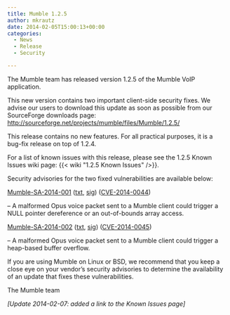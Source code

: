 ```yaml
---
title: Mumble 1.2.5
author: mkrautz
date: 2014-02-05T15:00:13+00:00
categories:
  - News
  - Release
  - Security

---
```

The Mumble team has released version 1.2.5 of the Mumble VoIP application.

This new version contains two important client-side security fixes. We advise our users to download this update as soon as possible from our SourceForge downloads page: <http://sourceforge.net/projects/mumble/files/Mumble/1.2.5/>

This release contains no new features. For all practical purposes, it is a bug-fix release on top of 1.2.4.

<!--more-->

For a list of known issues with this release, please see the 1.2.5 Known Issues wiki page: {{< wiki "1.2.5 Known Issues" />}}.

Security advisories for the two fixed vulnerabilities are available below:

[Mumble-SA-2014-001](/security/mumble-sa-2014-001) ([txt](/security/Mumble-SA-2014-001.txt), [sig](/security/Mumble-SA-2014-001.sig)) ([CVE-2014-0044][4])

&#8211; A malformed Opus voice packet sent to a Mumble client could trigger a NULL pointer dereference or an out-of-bounds array access.

[Mumble-SA-2014-002](/security/mumble-sa-2014-002) ([txt](/security/Mumble-SA-2014-002.txt), [sig](/security/Mumble-SA-2014-001.sig)) ([CVE-2014-0045][7])

&#8211; A malformed Opus voice packet sent to a Mumble client could trigger a heap-based buffer overflow.

If you are using Mumble on Linux or BSD, we recommend that you keep a close eye on your vendor&#8217;s security advisories to determine the availability of an update that fixes these vulnerabilities.

The Mumble team

_[Update 2014-02-07: added a link to the Known Issues page]_

 [2]: https://www.mumble.info/security/Mumble-SA-2014-001.txt
 [3]: https://www.mumble.info/security/Mumble-SA-2014-001.txt.sig
 [4]: https://cve.mitre.org/cgi-bin/cvename.cgi?name=CVE-2014-0044
 [5]: https://www.mumble.info/security/Mumble-SA-2014-002.txt
 [6]: https://www.mumble.info/security/Mumble-SA-2014-002.txt.sig
 [7]: https://cve.mitre.org/cgi-bin/cvename.cgi?name=CVE-2014-0045
